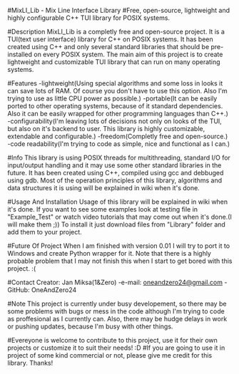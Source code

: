 #MixLI_Lib - Mix Line Interface Library
#Free, open-source, lightweight and highly configurable C++ TUI library for POSIX systems.

#Description
MixLI_Lib is a completly free and open-source project. It is a TUI(text user interface) library for C++ on POSIX systems. It has been created using C++ and only several standard libraries that should be pre-installed on every POSIX system. The main aim of this project is to create lightweight and customizable TUI library that can run on many operating systems.

#Features
-lightweight(Using special algorithms and some loss in looks it can save lots of RAM. Of course you don't have to use this option. Also I'm trying to use as little CPU power as possible.)
-portable(It can be easily ported to other operating systems, because of it standard dependencies. Also it can be easily wrapped for other programming languages than C++.)
-configurability(I'm leaving lots of decisions not only on looks of the TUI, but also on it's backend to user. This library is highly customizable, extendable and configurable.)
-freedom(Completly free and open-source.)
-code readability(I'm trying to code as simple, nice and functional as I can.)

#Info
This library is using POSIX threads for multithreading, standard I/O for input/output handling and it may use some other standard libraries in the future. It has been created using C++, compiled using gcc and debbuged using gdb. Most of the operation principles of this library, algorithms and data structures it is using will be explained in wiki when it's done.

#Usage And Installation
Usage of this library will be explained in wiki when it's done. If you want to see some examples look at testing file in "Example_Test" or watch video tutorials that may come out when it's done.(I will make them ;))
To install it just download files from "Library" folder and add them to your project.

#Future Of Project
When I am finished with version 0.01 I will try to port it to Windows and create Python wrapper for it.
Note that there is a highly probable problem that I may not finish this when I start to get bored with this project. :(

#Contact
Creator: Jan Miksa(1&Zero)
-e-mail: oneandzero24@gmail.com
-GitHub: OneAndZero24

#Note
This project is currently under busy developement, so there may be some problems with bugs or mess in the code although I'm trying to code as proffesional as I currently can. Also, there may be hudge delays in work or pushing updates, because I'm busy with other things.

#Evereyone is welcome to contribute to this project, use it for their own projects or customize it to suit their needs! :D
#If you are going to use it in project of some kind commercial or not, please give me credit for this library. Thanks!
